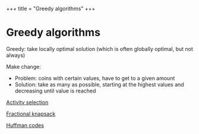+++
title = "Greedy algorithms"
+++

# Greedy algorithms

Greedy: take locally optimal solution (which is often globally optimal, but not always)

Make change:

- Problem: coins with certain values, have to get to a given amount
- Solution: take as many as possible, starting at the highest values and decreasing until value is reached

[Activity selection](../activity-selection)

[Fractional knapsack](../fractional-knapsack)

[Huffman codes](../huffman-codes)
